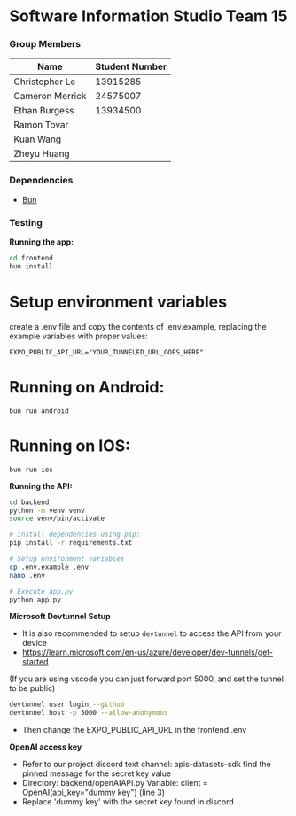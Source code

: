 # Software Information Studio Team 15

### Group Members

| Name            | Student Number |
| --------------- | -------------- |
| Christopher Le  | 13915285       |
| Cameron Merrick | 24575007       |
| Ethan Burgess   | 13934500       |
| Ramon Tovar     |                |
| Kuan Wang       |                |
| Zheyu Huang     |                |

### Dependencies

- [Bun](https://bun.sh/docs/installation)

### Testing

**Running the app:**

```bash
cd frontend
bun install
```

# Setup environment variables

create a .env file and copy the contents of .env.example, replacing the example variables with proper values:

```# .env
EXPO_PUBLIC_API_URL="YOUR_TUNNELED_URL_GOES_HERE"
```

# Running on Android:

```
bun run android
```

# Running on IOS:

```
bun run ios
```

**Running the API:**

```bash
cd backend
python -m venv venv
source venv/bin/activate

# Install dependencies using pip:
pip install -r requirements.txt

# Setup environment variables
cp .env.example .env
nano .env

# Execute app.py
python app.py
```

**Microsoft Devtunnel Setup**

- It is also recommended to setup `devtunnel` to access the API from your device
- https://learn.microsoft.com/en-us/azure/developer/dev-tunnels/get-started

(If you are using vscode you can just forward port 5000, and set the tunnel to be public)

```bash
devtunnel user login --github
devtunnel host -p 5000 --allow-anonymous
```

- Then change the EXPO_PUBLIC_API_URL in the frontend .env

**OpenAI access key**

- Refer to our project discord text channel: apis-datasets-sdk find the pinned message for the secret key value
- Directory: backend/openAIAPI.py Variable: client = OpenAI(api_key="dummy key") (line 3)
- Replace 'dummy key' with the secret key found in discord
